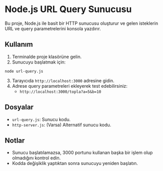 # Node.js URL Query Sunucusu

Bu proje, Node.js ile basit bir HTTP sunucusu oluşturur ve gelen isteklerin URL ve query parametrelerini konsola yazdırır.

## Kullanım

1. Terminalde proje klasörüne gelin.
2. Sunucuyu başlatmak için:

```
node url-query.js
```

3. Tarayıcıda `http://localhost:3000` adresine gidin.
4. Adrese query parametreleri ekleyerek test edebilirsiniz:
   - `http://localhost:3000/topla?a=5&b=10`

## Dosyalar

- `url-query.js`: Sunucu kodu.
- `http-server.js`: (Varsa) Alternatif sunucu kodu.

## Notlar

- Sunucu başlatılamazsa, 3000 portunu kullanan başka bir işlem olup olmadığını kontrol edin.
- Kodda değişiklik yaptıktan sonra sunucuyu yeniden başlatın.
